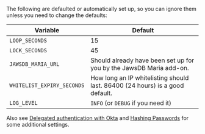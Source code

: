 The following are defaulted or automatically set up, so you can ignore them unless you need to change the defaults:

| Variable                   | Default                                                                      |
| -------------------------- | ---------------------------------------------------------------------------- |
| `LOOP_SECONDS`             | 15                                                                           |
| `LOCK_SECONDS`             | 45                                                                           |
| `JAWSDB_MARIA_URL`         | Should already have been set up for you by the JawsDB Maria add-on.          |
| `WHITELIST_EXPIRY_SECONDS` | How long an IP whitelisting should last. 86400 (24 hours) is a good default. |
| `LOG_LEVEL`                | `INFO` (or `DEBUG` if you need it)                                           |

Also see [Delegated authentication with Okta](Delegated-authentication-with-Okta) and [Hashing Passwords](Hashing-Passwords) for some additional settings.
